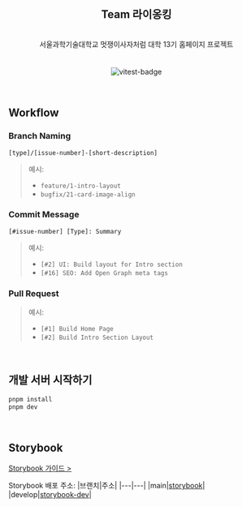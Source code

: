 <div align="center">

## Team 라이옹킹

<br/>
서울과학기술대학교 멋쟁이사자처럼 대학 13기 홈페이지 프로젝트

<span style="display:block; height: 8px;"></span>

![vitest-badge](https://github.com/LIKELION-SEOULTECH/lionking-client/actions/workflows/run_tests.yml/badge.svg)

</div>

<br/>

## Workflow

### Branch Naming
`[type]/[issue-number]-[short-description]`

> 예시:
> - `feature/1-intro-layout`
> - `bugfix/21-card-image-align`

### Commit Message
`[#issue-number] [Type]: Summary`

> 예시:
> - `[#2] UI: Build layout for Intro section`
> - `[#16] SEO: Add Open Graph meta tags`

### Pull Request

> 예시:
> - `[#1] Build Home Page`
> - `[#2] Build Intro Section Layout`

<br/>

## 개발 서버 시작하기

```bash
pnpm install
pnpm dev
```

<br/>

## Storybook

[Storybook 가이드 >](https://github.com/LIKELION-SEOULTECH/lionking-client/tree/main/docs/storybook.md)

Storybook 배포 주소:
|브랜치|주소|
|---|---|
|main|[storybook](https://likelion-seoultech.github.io/lionking-client/storybook/)|
|develop|[storybook-dev](https://likelion-seoultech.github.io/lionking-client/storybook-dev/)|

<br/>
